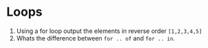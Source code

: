 # Loops

1. Using a for loop output the elements in reverse order `[1,2,3,4,5]`
2. Whats the difference between `for .. of` and `for .. in`.